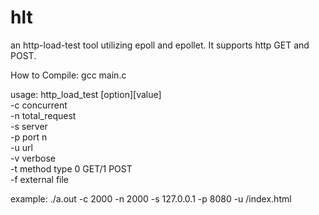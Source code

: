 # hlt
an http-load-test tool utilizing epoll and epollet.
It supports http GET and POST.

How to Compile:   gcc main.c

usage:
  http_load_test [option][value] </br>
 -c concurrent </br>
 -n total_request </br>
 -s server </br>
 -p port n  </br>
 -u url </br>
 -v verbose  </br>
 -t method type 0 GET/1 POST </br>
 -f external file </br>

example:
  ./a.out -c 2000 -n 2000 -s 127.0.0.1 -p 8080 -u /index.html   
